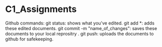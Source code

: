 # C1_Assignments

Github commands:
git status: shows what you've edited.
git add *: adds these edited documents. 
git commit -m "name_of_changes": saves these documents to your local reprositry .
git push: uploads the documents to github for safekeeping.
